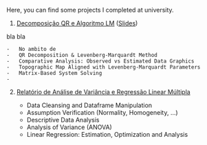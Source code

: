 Here, you can find some projects I completed at university.

1) [Decomposição QR e Algoritmo LM](https://hugoverissimo21.github.io/University-Projects/Decomposição%20QR%20e%20Algoritmo%20LM/ani_trabalho.pdf) ([Slides](https://hugoverissimo21.github.io/University-Projects/Decomposição%20QR%20e%20Algoritmo%20LM/ani_quarto.html#/title-slide))

bla bla

    -   No ambito de 
    -   QR Decomposition & Levenberg-Marquardt Method
    -   Comparative Analysis: Observed vs Estimated Data Graphics
    -   Topographic Map Aligned with Levenberg-Marquardt Parameters
    -   Matrix-Based System Solving
    -   

2) [Relatório de Análise de Variância e Regressão Linear Múltipla](https://hugoverissimo21.github.io/University-Projects/Relatório%20de%20Análise%20de%20Variância%20e%20Regressão%20Linear%20Múltipla/AEII_main.pdf)

    - Data Cleansing and Dataframe Manipulation
    - Assumption Verification (Normality, Homogeneity, ...)
    - Descriptive Data Analysis
    - Analysis of Variance (ANOVA)
    - Linear Regression: Estimation, Optimization and Analysis
